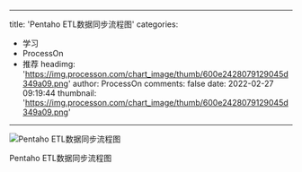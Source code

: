 
---
title: 'Pentaho ETL数据同步流程图'
categories: 
 - 学习
 - ProcessOn
 - 推荐
headimg: 'https://img.processon.com/chart_image/thumb/600e2428079129045d349a09.png'
author: ProcessOn
comments: false
date: 2022-02-27 09:19:44
thumbnail: 'https://img.processon.com/chart_image/thumb/600e2428079129045d349a09.png'
---

<div>   
<img class="thumb" alt="Pentaho ETL数据同步流程图" src="https://img.processon.com/chart_image/thumb/600e2428079129045d349a09.png" referrerpolicy="no-referrer">
<p>Pentaho ETL数据同步流程图</p>  
</div>
            